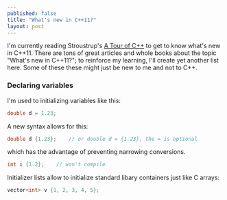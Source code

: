 ```yaml
---
published: false
title: "What's new in C++11?"
layout: post
---
```


I'm currently reading Stroustrup's [A Tour of C++](http://www.stroustrup.com/Tour.html) to get to know what's new in C++11. There are tons of great articles and whole books about the topic "What's new in C++11?"; to reinforce my learning, I'll create yet another list here. Some of these these might just be new to me and not to C++.

### Declaring variables

I'm used to initializing variables like this:

```cpp
double d = 1.23;
```

A new syntax allows for this:

```cpp
double d {1.23};	// or double d = {1.23}, the = is optional
```

which has the advantage of preventing narrowing conversions.

```cpp
int i {1.2};	// won't compile
```

Initializer lists allow to initialize standard libary containers just like C arrays:

```cpp
vector<int> v {1, 2, 3, 4, 5};
```
